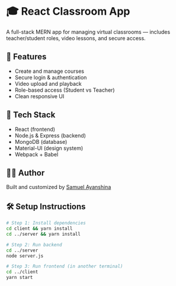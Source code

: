 # 🎓 React Classroom App

A full-stack MERN app for managing virtual classrooms — includes teacher/student roles, video lessons, and secure access.

## 🔧 Features
- Create and manage courses
- Secure login & authentication
- Video upload and playback
- Role-based access (Student vs Teacher)
- Clean responsive UI

## 🚀 Tech Stack
- React (frontend)
- Node.js & Express (backend)
- MongoDB (database)
- Material-UI (design system)
- Webpack + Babel

## 👨‍💻 Author
Built and customized by [Samuel Ayanshina](https://github.com/samuelayanshina)

## 🛠️ Setup Instructions

```bash
# Step 1: Install dependencies
cd client && yarn install
cd ../server && yarn install

# Step 2: Run backend
cd ../server
node server.js

# Step 3: Run frontend (in another terminal)
cd ../client
yarn start
